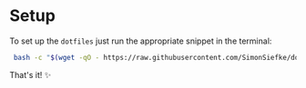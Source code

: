 # Setup

To set up the `dotfiles` just run the appropriate snippet in the
terminal:

```sh
 bash -c "$(wget -qO - https://raw.githubusercontent.com/SimonSiefke/dotfiles2/master/ubuntu/setup.sh)"
 ```

That's it! ✨
